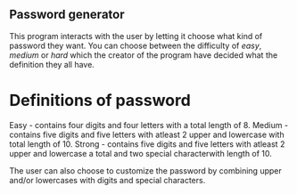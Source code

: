 ## Password generator

This program interacts with the user by letting it choose what kind of password they want. 
You can choose between the difficulty of _easy_, _medium_ or _hard_ which the creator of the program have decided what the definition they all have.

# Definitions of password
Easy - contains four digits and four letters with a total length of 8.
Medium - contains five digits and five letters with atleast 2 upper and lowercase with total length of 10.
Strong - contains five digits and five letters with atleast 2 upper and lowercase a total and two special characterwith length of 10.

The user can also choose to customize the password by combining upper and/or lowercases with digits and special characters.



